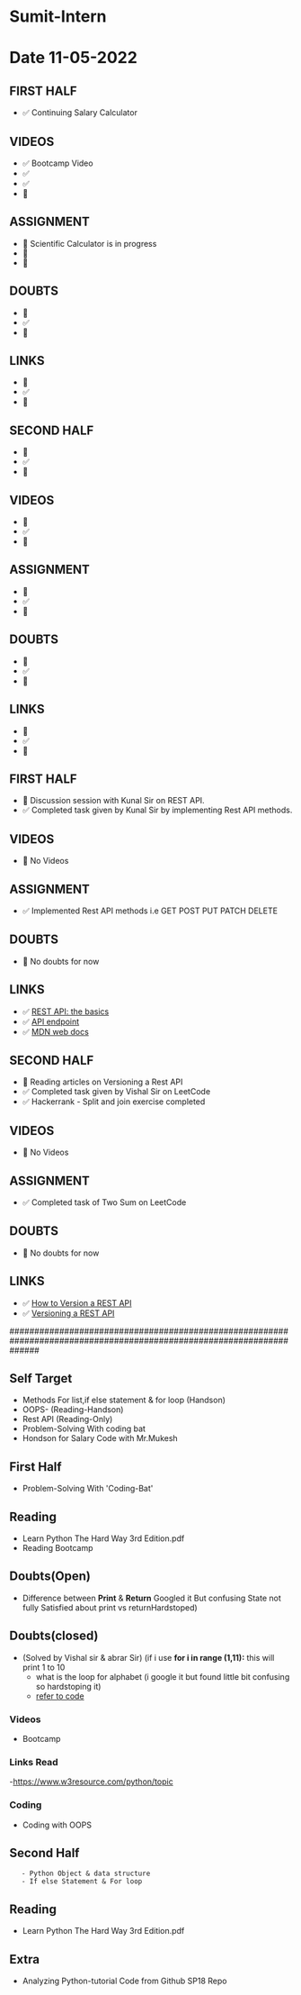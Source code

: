 # Sumit-Intern
# Date 11-05-2022

## FIRST HALF

- ✅ Continuing Salary Calculator

## VIDEOS
- ✅ Bootcamp Video
- ✅ 
- ✅
- 🚫


## ASSIGNMENT
- 🚧 Scientific Calculator is in progress
- 🚧
- 🚫


## DOUBTS
- 🚧 
- ✅
- 🚫


## LINKS
- 🚧 
- ✅
- 🚫


## SECOND HALF
- 🚧 
- ✅
- 🚫



## VIDEOS
- 🚧 
- ✅
- 🚫



## ASSIGNMENT
- 🚧 
- ✅
- 🚫



## DOUBTS
- 🚧 
- ✅
- 🚫



## LINKS

- 🚧 
- ✅
- 🚫


## FIRST HALF

- 🚧 Discussion session with Kunal Sir on REST API.
- ✅ Completed task given by Kunal Sir by implementing Rest API methods.

## VIDEOS

- 🚫 No Videos

## ASSIGNMENT

- ✅ Implemented Rest API methods i.e GET POST PUT PATCH DELETE

## DOUBTS

- 🚫 No doubts for now

## LINKS

- ✅ [REST API: the basics](https://towardsdatascience.com/rest-api-the-basics-d91859537c9d)
- ✅ [API endpoint](https://www.techtarget.com/searchapparchitecture/definition/API-endpoint#:~:text=An%20API%20endpoint%20is%20a,server%20and%20receiving%20a%20response.)
- ✅ [MDN web docs](https://developer.mozilla.org/en-US/docs/Web/API)

## SECOND HALF

- 🚧 Reading articles on Versioning a Rest API
- ✅ Completed task given by Vishal Sir on LeetCode
- ✅ Hackerrank - Split and join exercise completed

## VIDEOS

- 🚫 No Videos

## ASSIGNMENT

- ✅ Completed task of Two Sum on LeetCode 

## DOUBTS

- 🚫 No doubts for now

## LINKS

- ✅ [How to Version a REST API](https://www.freecodecamp.org/news/how-to-version-a-rest-api/#:~:text=API%20versioning%20is%20the%20practice,way%20that%20data%20is%20delivered.)
- ✅ [Versioning a REST API](https://www.baeldung.com/rest-versioning)

######################################################################################################################

## Self Target
 - Methods For list,if else statement & for loop (Handson)
 - OOPS- (Reading-Handson)
 - Rest API (Reading-Only)
 - Problem-Solving With coding bat
 - Hondson for Salary Code with Mr.Mukesh


## First Half
 - Problem-Solving With 'Coding-Bat'
  
## Reading
 - Learn Python The Hard Way 3rd Edition.pdf
 - Reading Bootcamp

## Doubts(Open)
 - Difference between __Print__ & __Return__ Googled it But confusing State not fully Satisfied about print vs returnHardstoped)


## Doubts(closed)
 - (Solved by Vishal sir & abrar Sir) (if i use  __for i in range (1,11):__ this will print 1 to 10 
     - what is the loop for alphabet (i google it but found little bit confusing so hardstoping it)
     - [refer to code](https://github.com/sp18-interns/Sumit-Intern/blob/main/10-May-2022/Nested_list_example.py)

### Videos
- Bootcamp


### Links Read
 -https://www.w3resource.com/python/topic

### Coding
 - Coding with OOPS

## Second Half

       - Python Object & data structure
       - If else Statement & For loop
## Reading
 - Learn Python The Hard Way 3rd Edition.pdf

## Extra
 - Analyzing Python-tutorial Code from Github SP18 Repo 
